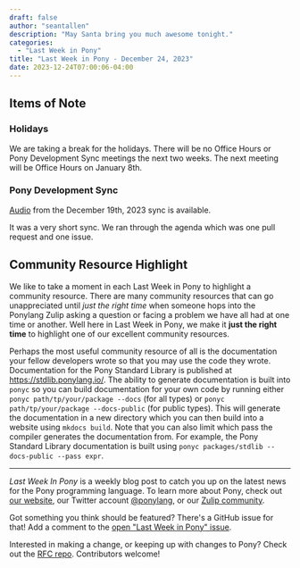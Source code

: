 ```yaml
---
draft: false
author: "seantallen"
description: "May Santa bring you much awesome tonight."
categories:
  - "Last Week in Pony"
title: "Last Week in Pony - December 24, 2023"
date: 2023-12-24T07:00:06-04:00
---
```


## Items of Note

### Holidays

We are taking a break for the holidays. There will be no Office Hours or Pony Development Sync meetings the next two weeks. The next meeting will be Office Hours on January 8th.

### Pony Development Sync

[Audio](https://sync-recordings.ponylang.io/r/2023_12_19.m4a) from the December 19th, 2023 sync is available.

It was a very short sync. We ran through the agenda which was one pull request and one issue.

## Community Resource Highlight

We like to take a moment in each Last Week in Pony to highlight a community resource. There are many community resources that can go unappreciated until _just the right time_ when someone hops into the Ponylang Zulip asking a question or facing a problem we have all had at one time or another. Well here in Last Week in Pony, we make it **just the right time** to highlight one of our excellent community resources.

Perhaps the most useful community resource of all is the documentation your fellow developers wrote so that you may use the code they wrote. Documentation for the Pony Standard Library is published at <https://stdlib.ponylang.io/>. The ability to generate documentation is built into `ponyc` so you can build documentation for your own code by running either `ponyc path/tp/your/package --docs` (for all types) or `ponyc path/tp/your/package --docs-public` (for public types). This will generate the documentation in a new directory which you can then build into a website using `mkdocs build`. Note that you can also limit which pass the compiler generates the documentation from. For example, the Pony Standard Library documentation is built using `ponyc packages/stdlib --docs-public --pass expr`.

---

_Last Week In Pony_ is a weekly blog post to catch you up on the latest news for the Pony programming language. To learn more about Pony, check out [our website](https://ponylang.io), our Twitter account [@ponylang](https://twitter.com/ponylang), or our [Zulip community](https://ponylang.zulipchat.com).

Got something you think should be featured? There's a GitHub issue for that! Add a comment to the [open "Last Week in Pony" issue](https://github.com/ponylang/ponylang.github.io/issues?q=is%3Aissue+is%3Aopen+label%3Alast-week-in-pony).

Interested in making a change, or keeping up with changes to Pony? Check out the [RFC repo](https://github.com/ponylang/rfcs). Contributors welcome!
